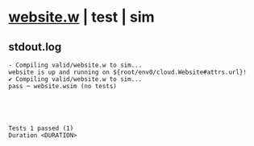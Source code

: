 # [website.w](../../../../examples/tests/valid/website.w) | test | sim

## stdout.log
```log
- Compiling valid/website.w to sim...
website is up and running on ${root/env0/cloud.Website#attrs.url}!
✔ Compiling valid/website.w to sim...
pass ─ website.wsim (no tests)
 




Tests 1 passed (1) 
Duration <DURATION>

```


